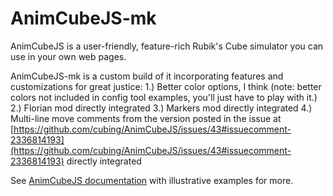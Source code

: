 # AnimCubeJS-mk
AnimCubeJS is a user-friendly, feature-rich Rubik's Cube simulator you can use in your own web pages.

AnimCubeJS-mk is a custom build of it incorporating features and customizations for great justice:
1.) Better color options, I think (note: better colors not included in config tool examples, you'll just have to play with it.)
2.) Florian mod directly integrated
3.) Markers mod directly integrated
4.) Multi-line move comments from the version posted in the issue at [https://github.com/cubing/AnimCubeJS/issues/43#issuecomment-2336814193](https://github.com/cubing/AnimCubeJS/issues/43#issuecomment-2336814193) directly integrated

See [AnimCubeJS documentation](https://animcubejs.cubing.net/animcubejs.html) with illustrative examples for more.
